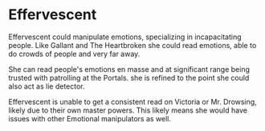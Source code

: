 # Effervescent
Effervescent could manipulate emotions, specializing in incapacitating people. Like Gallant and The Heartbroken she could read emotions, able to do crowds of people and very far away.

She can read people's emotions en masse and at significant range being trusted with patrolling at the Portals. she is refined to the point she could also act as lie detector.

Effervescent is unable to get a consistent read on Victoria or Mr. Drowsing, likely due to their own master powers. This likely means she would have issues with other Emotional manipulators as well.
